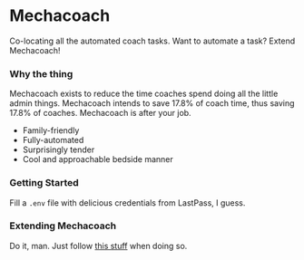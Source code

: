 # Mechacoach

Co-locating all the automated coach tasks. Want to automate a task? Extend Mechacoach!

### Why the thing

Mechacoach exists to reduce the time coaches spend doing all the little admin things. Mechacoach intends to save 17.8% of coach time, thus saving 17.8% of coaches. Mechacoach is after your job.

- Family-friendly
- Fully-automated
- Surprisingly tender
- Cool and approachable bedside manner

### Getting Started

Fill a `.env` file with delicious credentials from LastPass, I guess.

### Extending Mechacoach

Do it, man. Just follow [this stuff](contributing.md) when doing so.
